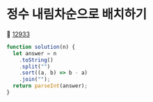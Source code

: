 # 정수 내림차순으로 배치하기
🔗 <a href="https://school.programmers.co.kr/learn/courses/30/lessons/12933">12933</a>

```javascript
function solution(n) {
  let answer = n
    .toString()
    .split("")
    .sort((a, b) => b - a)
    .join("");
  return parseInt(answer);
}
```
